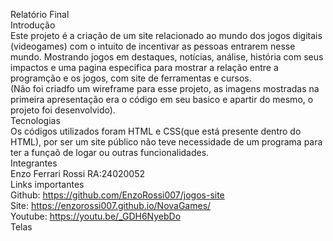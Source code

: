Relatório Final<br>
Introdução<br>
Este projeto é a criação de um site relacionado ao mundo dos jogos digitais (videogames) com o intuito de incentivar as pessoas entrarem nesse mundo. Mostrando jogos em destaques, notícias, análise, história com seus impactos e uma pagina especifica para mostrar a relação entre a programção e os jogos, com site de ferramentas e cursos.<br>
(Não foi criadfo um wireframe para esse projeto, as imagens mostradas na primeira apresentação era o código em seu basico e apartir do mesmo, o projeto foi desenvolvido).<br>
Tecnologias<br>
Os códigos utilizados foram HTML e CSS(que está presente dentro do HTML), por ser um site público não teve necessidade de um programa para ter a funçaõ de logar ou outras funcionalidades.<br>
Integrantes<br>
Enzo Ferrari Rossi RA:24020052<br>
Links importantes<br>
Github: https://github.com/EnzoRossi007/jogos-site <br>
Site: https://enzorossi007.github.io/NovaGames/ <br>
Youtube: https://youtu.be/_GDH6NyebDo <br>
Telas<br>
